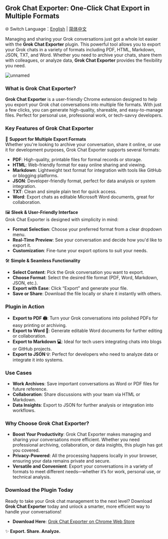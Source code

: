 ## **Grok Chat Exporter: One-Click Chat Export in Multiple Formats**

🌐 Switch Language：[English](README.md) | [简体中文](README.zh-CN.md)

Managing and sharing your Grok conversations just got a whole lot easier with the **Grok Chat Exporter** plugin. This powerful tool allows you to export your Grok chats in a variety of formats including PDF, HTML, Markdown, JSON, TXT, and Word. Whether you need to archive your chats, share them with colleagues, or analyze data, **Grok Chat Exporter** provides the flexibility you need.

![unnamed](https://github.com/user-attachments/assets/c4883d69-6dc1-4840-b5df-8e0e553dd010)

### **What is Grok Chat Exporter?**

**Grok Chat Exporter** is a user-friendly Chrome extension designed to help you export your Grok chat conversations into multiple file formats. With just a few clicks, you can generate high-quality, shareable, and easy-to-manage files. Perfect for personal use, professional work, or tech-savvy developers.

### **Key Features of Grok Chat Exporter**

🚀 **Support for Multiple Export Formats**  
Whether you're looking to archive your conversation, share it online, or use it for development purposes, Grok Chat Exporter supports several formats:

- **PDF**: High-quality, printable files for formal records or storage.
- **HTML**: Web-friendly format for easy online sharing and viewing.
- **Markdown**: Lightweight text format for integration with tools like GitHub or blogging platforms.
- **JSON**: Developer-friendly format, perfect for data analysis or system integration.
- **TXT**: Clean and simple plain text for quick access.
- **Word**: Export chats as editable Microsoft Word documents, great for collaboration.

🖼 **Sleek & User-Friendly Interface**  
Grok Chat Exporter is designed with simplicity in mind:

- **Format Selection**: Choose your preferred format from a clear dropdown menu.
- **Real-Time Preview**: See your conversation and decide how you'd like to export it.
- **Customization**: Fine-tune your export options to suit your needs.

🛠 **Simple & Seamless Functionality**  
- **Select Content**: Pick the Grok conversation you want to export.
- **Choose Format**: Select the desired file format (PDF, Word, Markdown, JSON, etc.).
- **Export with Ease**: Click “Export” and generate your file.
- **Save or Share**: Download the file locally or share it instantly with others.

### **Plugin in Action**

- **Export to PDF 🖨**: Turn your Grok conversations into polished PDFs for easy printing or archiving.
- **Export to Word 📄**: Generate editable Word documents for further editing or collaboration.
- **Export to Markdown 💻**: Ideal for tech users integrating chats into blogs or GitHub projects.
- **Export to JSON 💡**: Perfect for developers who need to analyze data or integrate it into systems.

### **Use Cases**

- **Work Archives**: Save important conversations as Word or PDF files for future reference.
- **Collaboration**: Share discussions with your team via HTML or Markdown.
- **Data Insights**: Export to JSON for further analysis or integration into workflows.

### **Why Choose Grok Chat Exporter?**

- **Boost Your Productivity**: Grok Chat Exporter makes managing and sharing your conversations more efficient. Whether you need professional archiving, collaboration, or data insights, this plugin has got you covered.
- **Privacy-Powered**: All the processing happens locally in your browser, ensuring your data remains private and secure.
- **Versatile and Convenient**: Export your conversations in a variety of formats to meet different needs—whether it’s for work, personal use, or technical analysis.

### **Download the Plugin Today**

Ready to take your Grok chat management to the next level? Download **Grok Chat Exporter** today and unlock a smarter, more efficient way to handle your conversations!

- **Download Here**: [Grok Chat Exporter on Chrome Web Store](https://chromewebstore.google.com/detail/Grok%20Chat%20Exporter/jnnlkkaidhngedlkogmbhodjlegcdggb)

✨ **Export. Share. Analyze.**  

